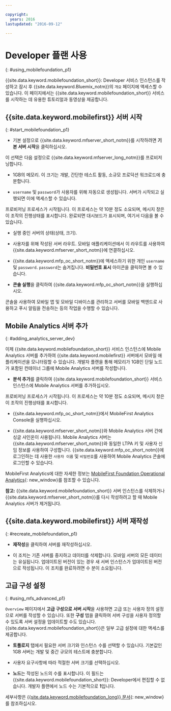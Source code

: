 ```yaml
---

copyright:
  years: 2016
lastupdated: "2016-09-12"

---
```


#	Developer 플랜 사용
{: #using_mobilefoundation_p1}

{{site.data.keyword.mobilefoundation_short}}: Developer 서비스 인스턴스를 작성하고 잠시 후 {{site.data.keyword.Bluemix_notm}}의 `개요` 페이지에 액세스할 수 있습니다. 이 페이지에서는 {{site.data.keyword.mobilefoundation_short}} 서비스를 시작하는 데 유용한 튜토리얼과 동영상을 제공합니다. 

## {{site.data.keyword.mobilefirst}} 서버 시작
{: #start_mobilefoundation_p1}
* 기본 설정으로 {{site.data.keyword.mfserver_short_notm}}를 시작하려면 **기본 서버 시작**을 클릭하십시오.

이 선택은 다음 설정으로 {{site.data.keyword.mfserver_long_notm}}를 프로비저닝합니다.
*	1GB의 메모리. 이 크기는 개발, 간단한 테스트 활동, 소규모 프로덕션 워크로드에 충분합니다. 

*	`username` 및 `password`가 사용자를 위해 자동으로 생성됩니다. 서버가 시작되고 실행되면 이에 액세스할 수 있습니다. 

프로비저닝 프로세스가 시작됩니다. 이 프로세스는 약 10분 정도 소요되며, 메시지 창은 이 조작의 진행상태를 표시합니다. 완료되면 대시보드가 표시되며, 여기서 다음을 볼 수 있습니다. 
*	실행 중인 서버의 상태(상태, 크기). 

*	사용자를 위해 작성된 서버 라우트. 모바일 애플리케이션에서 이 라우트를 사용하여 {{site.data.keyword.mfserver_short_notm}}에 연결하십시오. 

*	{{site.data.keyword.mfp_oc_short_notm}}에 액세스하기 위한 개인 `username` 및 `password`. `password`는 숨겨집니다. **비밀번호 표시** 아이콘을 클릭하면 볼 수 있습니다. 

*	**콘솔 실행**을 클릭하여 {{site.data.keyword.mfp_oc_short_notm}}을 실행하십시오.


<!--This console runs inside the container.--> 콘솔을 사용하여 모바일 앱 및 모바일 디바이스를 관리하고 서버를 모바일 백엔드로 사용하고 푸시 알림을 전송하는 등의 작업을 수행할 수 있습니다.



##  Mobile Analytics 서버 추가
{: #adding_analytics_server_dev}

 이제 {{site.data.keyword.mobilefoundation_short}} 서비스 인스턴스에 Mobile Analytics 서버를 추가하여 {{site.data.keyword.mobilefirst}} 서버에서 모바일 애플리케이션을 모니터링할 수 있습니다. 개발자 플랜을 통해 메모리가 1GB인 단일 노드가 포함된 컨테이너 그룹에 Mobile Analytics 서버를 작성합니다.

* **분석 추가**를 클릭하여 {{site.data.keyword.mobilefoundation_short}} 서비스 인스턴스에 Mobile Analytics 서버를 추가하십시오.

프로비저닝 프로세스가 시작됩니다. 이 프로세스는 약 10분 정도 소요되며, 메시지 창은 이 조작의 진행상태를 표시합니다.   

* {{site.data.keyword.mfp_oc_short_notm}}에서 MobileFirst Analytics Console을 실행하십시오.

* {{site.data.keyword.mfserver_short_notm}}와 Mobile Analytics 서버 간에 싱글 사인온이 사용됩니다. Mobile Analytics 서버는 {{site.data.keyword.mfserver_short_notm}}와 동일한 LTPA 키 및 사용자 신임 정보를 사용하여 구성합니다. {{site.data.keyword.mfp_oc_short_notm}}에 로그인하는 데 사용한 `사용자 이름` 및 `비밀번호`를 사용하여 Mobile Analytics 콘솔에 로그인할 수 있습니다.

MobileFirst Analytics에 대한 자세한 정보는 [MobileFirst Foundation Operational Analytics](https://mobilefirstplatform.ibmcloud.com/tutorials/en/foundation/8.0/analytics/){: new_window}를 참조할 수 있습니다.

**참고:** {{site.data.keyword.mobilefoundation_short}} 서버 인스턴스를 삭제하거나 {{site.data.keyword.mfserver_short_notm}}를 다시 작성하려고 할 때 Mobile Analytics 서버가 제거됩니다.

## {{site.data.keyword.mobilefirst}} 서버 재작성
{: #recreate_mobilefoundation_p1}

*	**재작성**을 클릭하여 서버를 재작성하십시오.

* 이 조치는 기존 서버를 중지하고 데이터를 삭제합니다. 모바일 서버의 모든 데이터는 유실됩니다. 업데이트된 버전이 있는 경우 새 서버 인스턴스가 업데이트된 버전으로 작성됩니다. 이 조치를 완료하려면 수 분이 소요됩니다. 

##	고급 구성 설정
{: #using_mfs_advanced_p1}

`Overview` 페이지에서 **고급 구성으로 서버 시작**을 사용하면 고급 또는 사용자 정의 설정으로 서버를 작성할 수 있습니다. 또한 **구성** 탭을 클릭하여 서버 구성을 사용자 정의할 수 있도록 서버 설정을 업데이트할 수도 있습니다. {{site.data.keyword.mobilefoundation_short}}은 일부 고급 설정에 대한 액세스를 제공합니다.

*	**토폴로지** 탭에서 필요한 서버 크기와 인스턴스 수를 선택할 수 있습니다. 기본값인 1GB 서버는 개발 및 중간 규모의 테스트에 충분합니다. 

  - 사용자 요구사항에 따라 적절한 서버 크기를 선택하십시오.

* **노드**는 작성된 노드의 수를 표시합니다. 이 필드는 {{site.data.keyword.mobilefoundation_short}}: Developer에서 편집할 수 없습니다. 개발자 플랜에서 <!--in your {{site.data.keyword.IBM_notm}} container group--> 노드 수는 기본적으로 **1**입니다.

세부사항은 [{{site.data.keyword.mobilefoundation_long}} 문서](https://www.ibm.com/support/knowledgecenter/SSHS8R_8.0.0/wl_welcome.html){: new_window}를 참조하십시오.
